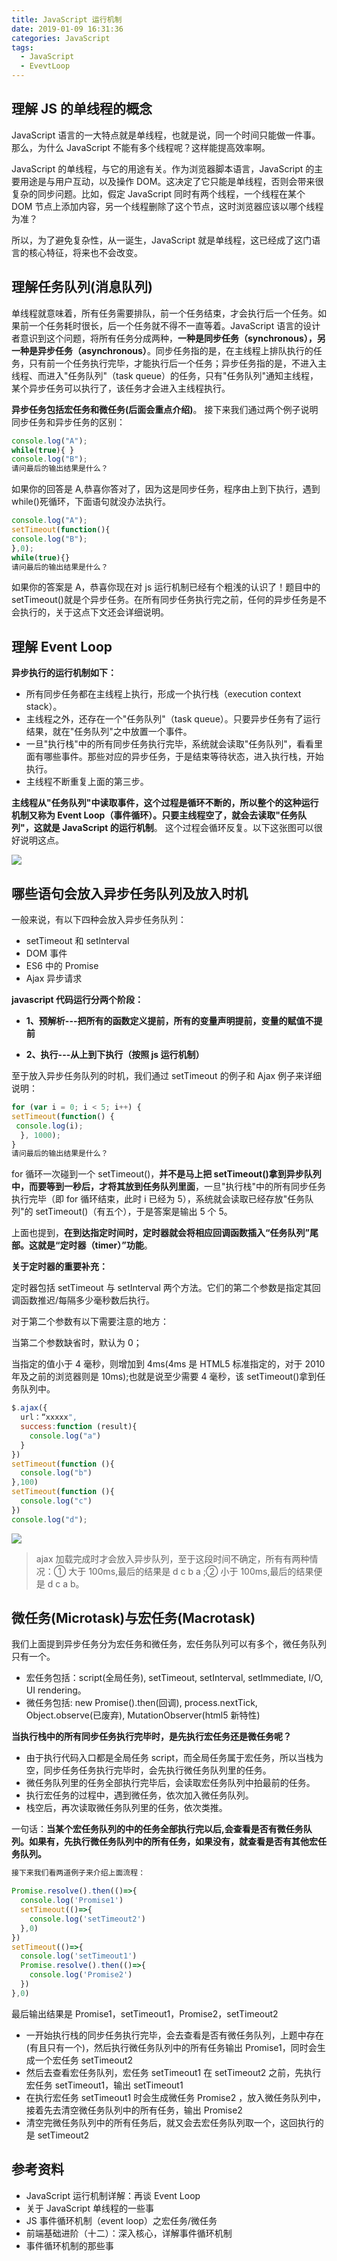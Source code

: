```yaml
---
title: JavaScript 运行机制
date: 2019-01-09 16:31:36
categories: JavaScript
tags:
  - JavaScript
  - EvevtLoop
---
```


## 理解 JS 的单线程的概念

JavaScript 语言的一大特点就是单线程，也就是说，同一个时间只能做一件事。那么，为什么 JavaScript 不能有多个线程呢？这样能提高效率啊。

JavaScript 的单线程，与它的用途有关。作为浏览器脚本语言，JavaScript 的主要用途是与用户互动，以及操作 DOM。这决定了它只能是单线程，否则会带来很复杂的同步问题。比如，假定 JavaScript 同时有两个线程，一个线程在某个 DOM 节点上添加内容，另一个线程删除了这个节点，这时浏览器应该以哪个线程为准？

所以，为了避免复杂性，从一诞生，JavaScript 就是单线程，这已经成了这门语言的核心特征，将来也不会改变。

## 理解任务队列(消息队列)

单线程就意味着，所有任务需要排队，前一个任务结束，才会执行后一个任务。如果前一个任务耗时很长，后一个任务就不得不一直等着。JavaScript 语言的设计者意识到这个问题，将所有任务分成两种，**一种是同步任务（synchronous），另一种是异步任务（asynchronous）**。同步任务指的是，在主线程上排队执行的任务，只有前一个任务执行完毕，才能执行后一个任务；异步任务指的是，不进入主线程、而进入"任务队列"（task queue）的任务，只有"任务队列"通知主线程，某个异步任务可以执行了，该任务才会进入主线程执行。

**异步任务包括宏任务和微任务(后面会重点介绍)**。
接下来我们通过两个例子说明同步任务和异步任务的区别：

```js
console.log("A");
while(true){ }
console.log("B");
请问最后的输出结果是什么？
```

如果你的回答是 A,恭喜你答对了，因为这是同步任务，程序由上到下执行，遇到 while()死循环，下面语句就没办法执行。

```js
console.log("A");
setTimeout(function(){
console.log("B");
},0);
while(true){}
请问最后的输出结果是什么？
```

如果你的答案是 A，恭喜你现在对 js 运行机制已经有个粗浅的认识了！题目中的 setTimeout()就是个异步任务。在所有同步任务执行完之前，任何的异步任务是不会执行的，关于这点下文还会详细说明。

## 理解 Event Loop

**异步执行的运行机制如下：**

- 所有同步任务都在主线程上执行，形成一个执行栈（execution context stack）。
- 主线程之外，还存在一个"任务队列"（task queue）。只要异步任务有了运行结果，就在"任务队列"之中放置一个事件。
- 一旦"执行栈"中的所有同步任务执行完毕，系统就会读取"任务队列"，看看里面有哪些事件。那些对应的异步任务，于是结束等待状态，进入执行栈，开始执行。
- 主线程不断重复上面的第三步。

**主线程从"任务队列"中读取事件，这个过程是循环不断的，所以整个的这种运行机制又称为 Event Loop（事件循环）。只要主线程空了，就会去读取"任务队列"，这就是 JavaScript 的运行机制**。
这个过程会循环反复。以下这张图可以很好说明这点。

![](/images/event-loop-1.png)

## 哪些语句会放入异步任务队列及放入时机

一般来说，有以下四种会放入异步任务队列：

- setTimeout 和 setlnterval
- DOM 事件
- ES6 中的 Promise
- Ajax 异步请求

**javascript 代码运行分两个阶段：**

- **1、预解析---把所有的函数定义提前，所有的变量声明提前，变量的赋值不提前**

- **2、执行---从上到下执行（按照 js 运行机制）**

至于放入异步任务队列的时机，我们通过 setTimeout 的例子和 Ajax 例子来详细说明：

```js
for (var i = 0; i < 5; i++) {
setTimeout(function() {
 console.log(i);
  }, 1000);
}
请问最后的输出结果是什么？
```

for 循环一次碰到一个 setTimeout()，**并不是马上把 setTimeout()拿到异步队列中，而要等到一秒后，才将其放到任务队列里面**，一旦"执行栈"中的所有同步任务执行完毕（即 for 循环结束，此时 i 已经为 5），系统就会读取已经存放"任务队列"的 setTimeout()（有五个），于是答案是输出 5 个 5。

上面也提到，**在到达指定时间时，定时器就会将相应回调函数插入“任务队列”尾部。这就是“定时器（timer）”功能**。

**关于定时器的重要补充：**

定时器包括 setTimeout 与 setInterval 两个方法。它们的第二个参数是指定其回调函数推迟/每隔多少毫秒数后执行。

对于第二个参数有以下需要注意的地方：

当第二个参数缺省时，默认为 0；

当指定的值小于 4 毫秒，则增加到 4ms(4ms 是 HTML5 标准指定的，对于 2010 年及之前的浏览器则是 10ms);也就是说至少需要 4 毫秒，该 setTimeout()拿到任务队列中。

```js
$.ajax({
  url：“xxxxx",
  success:function (result){
    console.log("a")
  }
})
setTimeout(function (){
  console.log("b")
},100)
setTimeout(function (){
  console.log("c")
})
console.log("d");
```

![](/images/event-loop-2.png)

> ajax 加载完成时才会放入异步队列，至于这段时间不确定，所有有两种情况：① 大于 100ms,最后的结果是 d c b a ;② 小于 100ms,最后的结果便是 d c a b。

## 微任务(Microtask)与宏任务(Macrotask)

我们上面提到异步任务分为宏任务和微任务，宏任务队列可以有多个，微任务队列只有一个。

- 宏任务包括：script(全局任务), setTimeout, setInterval, setImmediate, I/O, UI rendering。
- 微任务包括: new Promise().then(回调), process.nextTick, Object.observe(已废弃), MutationObserver(html5 新特性)

**当执行栈中的所有同步任务执行完毕时，是先执行宏任务还是微任务呢？**

- 由于执行代码入口都是全局任务 script，而全局任务属于宏任务，所以当栈为空，同步任务任务执行完毕时，会先执行微任务队列里的任务。
- 微任务队列里的任务全部执行完毕后，会读取宏任务队列中拍最前的任务。
- 执行宏任务的过程中，遇到微任务，依次加入微任务队列。
- 栈空后，再次读取微任务队列里的任务，依次类推。

一句话：**当某个宏任务队列的中的任务全部执行完以后,会查看是否有微任务队列。如果有，先执行微任务队列中的所有任务，如果没有，就查看是否有其他宏任务队列。**

```js
接下来我们看两道例子来介绍上面流程：

Promise.resolve().then(()=>{
  console.log('Promise1')
  setTimeout(()=>{
    console.log('setTimeout2')
  },0)
})
setTimeout(()=>{
  console.log('setTimeout1')
  Promise.resolve().then(()=>{
    console.log('Promise2')
  })
},0)
```

最后输出结果是 Promise1，setTimeout1，Promise2，setTimeout2

- 一开始执行栈的同步任务执行完毕，会去查看是否有微任务队列，上题中存在(有且只有一个)，然后执行微任务队列中的所有任务输出 Promise1，同时会生成一个宏任务 setTimeout2
- 然后去查看宏任务队列，宏任务 setTimeout1 在 setTimeout2 之前，先执行宏任务 setTimeout1，输出 setTimeout1
- 在执行宏任务 setTimeout1 时会生成微任务 Promise2 ，放入微任务队列中，接着先去清空微任务队列中的所有任务，输出 Promise2
- 清空完微任务队列中的所有任务后，就又会去宏任务队列取一个，这回执行的是 setTimeout2

## 参考资料

- JavaScript 运行机制详解：再谈 Event Loop
- 关于 JavaScript 单线程的一些事
- JS 事件循环机制（event loop）之宏任务/微任务
- 前端基础进阶（十二）：深入核心，详解事件循环机制
- 事件循环机制的那些事
